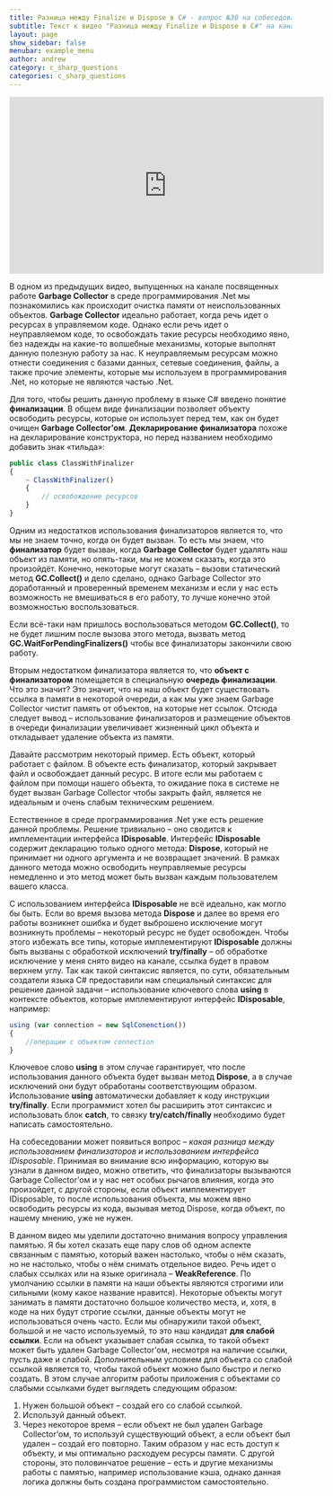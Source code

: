```yaml
---
title: Разница между Finalize и Dispose в C# - вопрос №30 на собеседование C# / .NET
subtitle: Текст к видео "Разница между Finalize и Dispose в C#" на канале YouTube
layout: page
show_sidebar: false
menubar: example_menu
author: andrew
category: c_sharp_questions
categories: c_sharp_questions
---
```


<center>
<iframe width="560" height="315" src="https://www.youtube.com/embed/ZSVXmb_K4F0" 
frameborder="0" allow="accelerometer; autoplay; 
encrypted-media; gyroscope; picture-in-picture" allowfullscreen></iframe>
</center>

В одном из предыдущих видео, выпущенных на канале посвященных работе **Garbage Collector** в среде программирования .Net мы познакомились как происходит очистка памяти от 
неиспользованных объектов. **Garbage Collector** идеально работает, когда речь идет о ресурсах в управляемом коде. Однако если речь идет о неуправляемом коде, то освобождать 
такие ресурсы необходимо явно, без надежды на какие-то волшебные механизмы, которые выполнят данную полезную работу за нас. К неуправляемым ресурсам можно отнести 
соединения с базами данных, сетевые соединения, файлы, а также прочие элементы, которые мы используем в программирования .Net, но которые не являются частью .Net.

Для того, чтобы решить данную проблему в языке C# введено понятие **финализации**. В общем виде финализации позволяет объекту освободить ресурсы, которые он использует 
перед тем, как он будет очищен **Garbage Collector’ом**.  **Декларирование финализатора** похоже на декларирование конструктора, но перед названием необходимо добавить знак 
«тильда»:

```javascript
public class ClassWithFinalizer
{
	~ ClassWithFinalizer()
	{
		// освобождение ресурсов
	}
}
```
Одним из недостатков использования финализаторов является то, что мы не знаем точно, когда он будет вызван. То есть мы знаем, что **финализатор** будет вызван, когда 
**Garbage Collector** будет удалять наш объект из памяти, но опять-таки, мы не можем сказать, когда это произойдёт. Конечно, некоторые могут сказать – вызови статический 
метод **GC.Collect()** и дело сделано, однако Garbage Collector это доработанный и проверенный временем механизм и если у нас есть возможность не вмешиваться в его работу, 
то лучше конечно этой возможностью воспользоваться.

Если всё-таки нам пришлось воспользоваться методом **GC.Collect()**, то не будет лишним после вызова этого метода, вызвать метод **GC.WaitForPendingFinalizers()** чтобы все 
финализаторы закончили свою работу.

Вторым недостатком финализатора является то, что **объект с финализатором** помещается в специальную **очередь финализации**. Что это значит? Это значит, что на наш объект будет 
существовать ссылка в памяти в некоторой очереди, а как мы уже знаем Garbage Collector чистит память от объектов, на которые нет ссылок. Отсюда следует вывод – использование 
финализаторов и размещение объектов в очереди финализации увеличивает жизненный цикл объекта и откладывает удаление объекта из памяти.

Давайте рассмотрим некоторый пример. Есть объект, который работает с файлом. В объекте есть финализатор, который закрывает файл и освобождает данный ресурс. В итоге если 
мы работаем с файлом при помощи нашего объекта, то ожидание пока в системе не будет вызван Garbage Collector чтобы закрыть файл, является не идеальным и очень слабым техническим 
решением.

Естественное в среде программирования .Net уже есть решение данной проблемы. Решение тривиально – оно сводится к имплементации интерфейса **IDisposable**. Интерфейс **IDisposable** 
содержит декларацию только одного метода: **Dispose**, который не принимает ни одного аргумента и не возвращает значений. В рамках данного метода можно освободить неуправляемые 
ресурсы немедленно и это метод может быть вызван каждым пользователем вашего класса.

С использованием интерфейса **IDisposable** не всё идеально, как могло бы быть. Если во время вызова метода **Dispose** и далее во время его работы возникнет ошибка и будет выброшено 
исключение могут возникнуть проблемы – некоторый ресурс не будет освобожден. Чтобы этого избежать все типы, которые имплементируют **IDisposable** должны быть вызваны с обработкой 
исключений **try/finally** – об обработке исключение у меня снято видео на канале, ссылка будет в правом верхнем углу. Так как такой синтаксис является, по сути, обязательным 
создатели языка C# предоставили нам специальный синтаксис для решение данной задачи – использование ключевого слова **using** в контексте объектов, которые имплементируют интерфейс 
**IDisposable**, например:

```javascript
using (var connection = new SqlConenction())
{
	//операции с объектом connection
}
```

Ключевое слово **using** в этом случае гарантирует, что после использования данного объекта будет вызван метод **Dispose**, а в случае исключений они будут обработаны соответствующим 
образом. Использование **using** автоматически добавляет к коду инструкции **try/finally**. Если программист хотел бы расширить этот синтаксис и использовать блок **catch**, то связку 
**try/catch/finally** необходимо будет написать самостоятельно.

На собеседовании может появиться вопрос – *какая разница между использованием финализаторов и использованием интерфейса IDisposable*. Принимая во внимание всю информацию, которую 
вы узнали в данном видео, можно ответить, что финализаторы вызываются Garbage Collector’ом и у нас нет особых рычагов влияния, когда это произойдет, с другой стороны, если 
объект имплементирует IDisposable, то после использования объекта, мы можем явно освободить ресурсы из кода, вызывая метод Dispose, когда объект, по нашему мнению, уже 
не нужен.

В данном видео мы уделили достаточно внимания вопросу управления памятью. Я бы хотел сказать еще пару слов об одном аспекте связанным с памятью, который важен настолько, 
чтобы о нём сказать, но не настолько, чтобы о нём снимать отдельное видео. Речь идет о слабых ссылках или на языке оригинала – **WeakReference**. По умолчанию ссылки в памяти 
на наши объекты являются строгими или сильными (кому какое название нравится). Некоторые объекты могут занимать в памяти достаточно большое количество места, и, хотя, в 
коде на них будут строгие ссылки, данные объекты могут не использоваться очень часто. Если мы обнаружили такой объект, большой и не часто используемый, то это наш кандидат 
**для слабой ссылки**. Если на объект указывает слабая ссылка, то такой объект может быть удален Garbage Collector’ом, несмотря на наличие ссылки, пусть даже и слабой. 
Дополнительным условием для объекта со слабой ссылкой является то, чтобы такой объект можно было быстро и легко создать. В этом случае алгоритм работы приложения с 
объектами со слабыми ссылками будет выглядеть следующим образом:

1. Нужен большой объект – создай его со слабой ссылкой.
1. Используй данный объект.
1. Через некоторое время – если объект не был удален Garbage Collector’ом, то используй существующий объект, а если объект был удален – создай его повторно.
Таким образом у нас есть доступ к объекту, и мы оптимально расходуем ресурсы памяти. С другой стороны, это половинчатое решение – есть и другие механизмы работы с 
памятью, например использование кэша, однако данная логика должны быть создана программистом самостоятельно.
